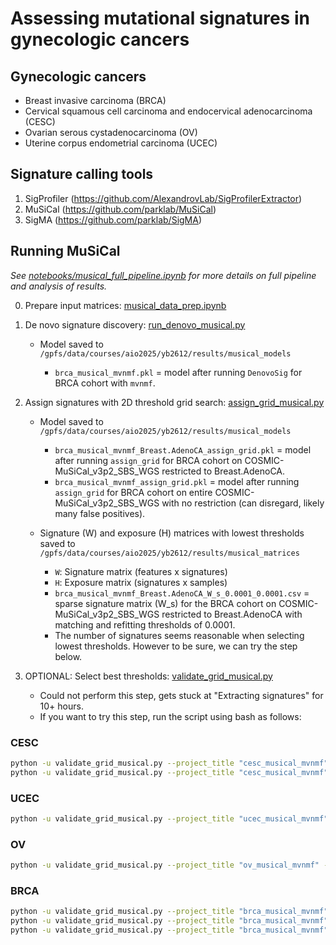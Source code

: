 # Assessing mutational signatures in gynecologic cancers

## Gynecologic cancers
* Breast invasive carcinoma (BRCA)
* Cervical squamous cell carcinoma and endocervical adenocarcinoma (CESC)
* Ovarian serous cystadenocarcinoma (OV)
* Uterine corpus endometrial carcinoma (UCEC)

## Signature calling tools
1. SigProfiler (https://github.com/AlexandrovLab/SigProfilerExtractor)
2. MuSiCal (https://github.com/parklab/MuSiCal)
3. SigMA (https://github.com/parklab/SigMA)

## Running MuSiCal

*See [notebooks/musical_full_pipeline.ipynb](https://github.com/yumibriones/AIO2025_AYN/blob/main/notebooks/musical_full_pipeline.ipynb) for more details on full pipeline and analysis of results.*

0. Prepare input matrices: [musical_data_prep.ipynb](https://github.com/yumibriones/AIO2025_AYN/blob/main/notebooks/musical_data_prep.ipynb)

1. De novo signature discovery: [run_denovo_musical.py](https://github.com/yumibriones/AIO2025_AYN/blob/main/scripts/musical/run_denovo_musical.py)

   * Model saved to `/gpfs/data/courses/aio2025/yb2612/results/musical_models`

     * `brca_musical_mvnmf.pkl` = model after running `DenovoSig` for BRCA cohort with `mvnmf`.

3. Assign signatures with 2D threshold grid search: [assign_grid_musical.py](https://github.com/yumibriones/AIO2025_AYN/blob/main/scripts/musical/assign_grid_musical.py)

   * Model saved to `/gpfs/data/courses/aio2025/yb2612/results/musical_models`

     * `brca_musical_mvnmf_Breast.AdenoCA_assign_grid.pkl` = model after running `assign_grid` for BRCA cohort on COSMIC-MuSiCal_v3p2_SBS_WGS restricted to Breast.AdenoCA.
     * `brca_musical_mvnmf_assign_grid.pkl` = model after running `assign_grid` for BRCA cohort on entire COSMIC-MuSiCal_v3p2_SBS_WGS with no restriction (can disregard, likely many false positives).

   * Signature (W) and exposure (H) matrices with lowest thresholds saved to `/gpfs/data/courses/aio2025/yb2612/results/musical_matrices`
     * `W`: Signature matrix (features x signatures)
     * `H`: Exposure matrix (signatures x samples)
     * `brca_musical_mvnmf_Breast.AdenoCA_W_s_0.0001_0.0001.csv` = sparse signature matrix (W_s) for the BRCA cohort on COSMIC-MuSiCal_v3p2_SBS_WGS restricted to Breast.AdenoCA with matching and refitting thresholds of 0.0001.
     * The number of signatures seems reasonable when selecting lowest thresholds. However to be sure, we can try the step below.

4. OPTIONAL: Select best thresholds: [validate_grid_musical.py](https://github.com/yumibriones/AIO2025_AYN/blob/main/scripts/musical/validate_grid_musical.py)
   
   * Could not perform this step, gets stuck at "Extracting signatures" for 10+ hours.
   * If you want to try this step, run the script using bash as follows:

### CESC
```bash
python -u validate_grid_musical.py --project_title "cesc_musical_mvnmf" --tumor_type 'Cervix.AdenoCA' &
python -u validate_grid_musical.py --project_title "cesc_musical_mvnmf" --tumor_type 'Cervix.SCC'
```

### UCEC
```bash
python -u validate_grid_musical.py --project_title "ucec_musical_mvnmf" --tumor_type 'Uterus.AdenoCA'
```

### OV
```bash
python -u validate_grid_musical.py --project_title "ov_musical_mvnmf" --tumor_type 'Ovary.AdenoCA'
```

### BRCA
```bash
python -u validate_grid_musical.py --project_title "brca_musical_mvnmf" --tumor_type 'Breast.AdenoCA' &
python -u validate_grid_musical.py --project_title "brca_musical_mvnmf" --tumor_type 'Breast.DCIS' &
python -u validate_grid_musical.py --project_title "brca_musical_mvnmf" --tumor_type 'Breast.LobularCA' 
```
  
